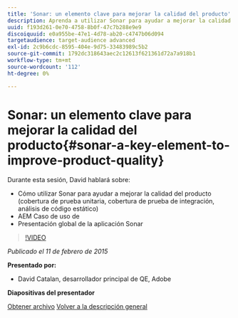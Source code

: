 ```yaml
---
title: 'Sonar: un elemento clave para mejorar la calidad del producto'
description: Aprenda a utilizar Sonar para ayudar a mejorar la calidad del producto, incluida la cobertura de pruebas unitarias, la cobertura de pruebas de integración y el análisis de código estático. AEM Además, obtenga información sobre el caso de uso de la aplicación Sonar y obtenga una presentación global de preguntas y respuestas de la aplicación Sonar.
uuid: f193d261-0e70-4758-8b0f-47c7b288e9e9
discoiquuid: e0a955be-47e1-4d78-ab20-c4747b06d094
targetaudience: target-audience advanced
exl-id: 2c9b6cdc-8595-404e-9d75-33483989c5b2
source-git-commit: 1792dc318643aec2c12613f621361d72a7a918b1
workflow-type: tm+mt
source-wordcount: '112'
ht-degree: 0%

---
```


# Sonar: un elemento clave para mejorar la calidad del producto{#sonar-a-key-element-to-improve-product-quality}

Durante esta sesión, David hablará sobre:

* Cómo utilizar Sonar para ayudar a mejorar la calidad del producto (cobertura de prueba unitaria, cobertura de prueba de integración, análisis de código estático)
* AEM Caso de uso de
* Presentación global de la aplicación Sonar

>[!VIDEO](https://video.tv.adobe.com/v/19379/?quality=9)

*Publicado el 11 de febrero de 2015*

**Presentado por:**

* David Catalan, desarrollador principal de QE, Adobe

**Diapositivas del presentador**

[Obtener archivo](assets/cq-gems-on-aem-sonarqube-2015-02.pdf)
[Volver a la descripción general](https://helpx.adobe.com/experience-manager/kt/eseminars/gems/aem-index.html)
